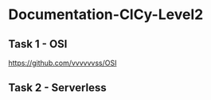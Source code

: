 # Documentation-ClCy-Level2
## Task 1 - OSI
https://github.com/vvvvvvss/OSI

## Task 2 - Serverless

